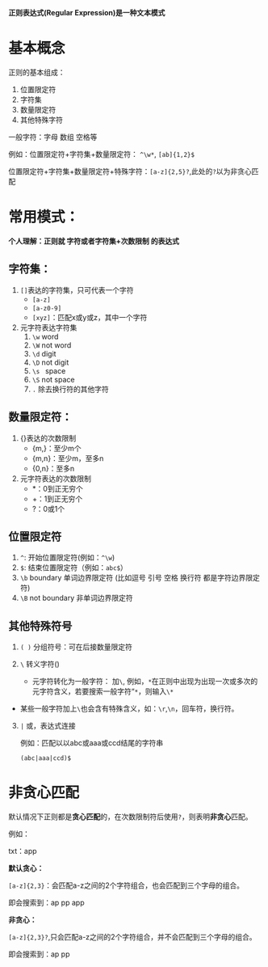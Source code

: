 

**正则表达式(Regular Expression)是一种文本模式**



# 基本概念

正则的基本组成：

1. 位置限定符
2. 字符集
3. 数量限定符
4. 其他特殊字符

一般字符：字母 数组 空格等

例如：位置限定符+字符集+数量限定符： `^\w*`, 	`[ab]{1,2}$`

​			位置限定符+字符集+数量限定符+特殊字符：`[a-z]{2,5}?`,此处的`?`以为非贪心匹配







# 常用模式：

**个人理解：正则就  字符或者字符集+次数限制  的表达式**

## **字符集：**

1. `[]`表达的字符集，只可代表一个字符
   - `[a-z]`
   - `[a-z0-9]`
   - `[xyz]`：匹配x或y或z，其中一个字符
2. 元字符表达字符集
   1. `\w`    word
   2. `\W`    not word
   3. `\d`    digit 
   4. `\D`    not digit
   5. `\s `    space
   6. `\S`    not space
   7. `.`      除去换行符的其他字符

## **数量限定符：**

1. {}表达的次数限制
   - {m,}：至少m个
   - {m,n}：至少m，至多n
   - {0,n}：至多n
2. 元字符表达的次数限制
   - *：0到正无穷个
   - +：1到正无穷个
   - ?：0或1个



## 位置限定符

1. `^`:    开始位置限定符(例如：`^\w`)
2. `$`:    结束位置限定符（例如：`abc$`）
3. `\b`   boundary 单词边界限定符 (比如逗号 引号 空格 换行符 都是字符边界限定符)
4. `\B`   not boundary  非单词边界限定符

## 其他特殊符号

1. `( )`    分组符号：可在后接数量限定符

2. `\`    转义字符()

   - 元字符转化为一般字符： 加`\`, 例如，`*`在正则中出现为出现一次或多次的元字符含义，若要搜索一般字符“`*`，则输入`\* `
- 某些一般字符加上`\`也会含有特殊含义，如：`\r`,`\n`，回车符，换行符。
  
3. `|` 或，表达式连接

   例如：匹配以以abc或aaa或ccd结尾的字符串

   `(abc|aaa|ccd)$`

   

   



# 非贪心匹配

默认情况下正则都是**贪心匹配**的，在次数限制符后使用`?`，则表明**非贪心**匹配。

例如：

txt：app

**默认贪心：**

`[a-z]{2,3}`：会匹配a-z之间的2个字符组合，也会匹配到三个字母的组合。

即会搜索到：ap pp app

**非贪心：**

`[a-z]{2,3}?`,只会匹配a-z之间的2个字符组合，并不会匹配到三个字母的组合。

即会搜索到：ap pp





